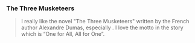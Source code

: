 ### The Three Musketeers

> I really like the novel "The Three Musketeers" written by the French author Alexandre Dumas, especially . I love the motto in the story which is “One for All, All for One”.

